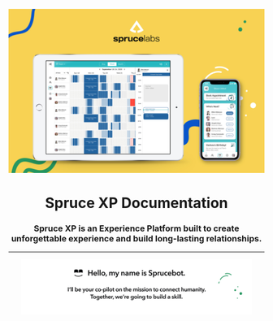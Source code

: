 ![hero](/docs/images/hero.jpg)
<h1 align="center">
Spruce XP Documentation
</h1>
<h3 align="center">Spruce XP is an Experience Platform built to create unforgettable experience and build long-lasting relationships.
</h2>
<hr />
<p align="center">
<img align="center" width="90%" src="docs/images/sprucebot.message.gif">
</p>
